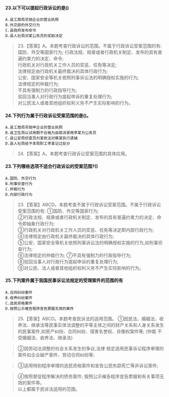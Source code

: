 #### 23.以下可以提起行政诉讼的是()
    A.县工商局吊销企业的营业执照
    B.外交部的外交行为
    C.县政府发布命令
    D.县人社局对某公务员的奖励决定
>   23.【答案】A。本题考查行政诉讼的范围。不属于行政诉讼受案范围的有:
    国防、外交等国家行为;
    行政法规、规章或者行政机关制定、发布的具有普遍约束力的决定、命令;     
    行政机关对行政机关工作人员的奖惩、任免等决定;     
    法律规定由行政机关最终裁决的具体行政行为;     
    公安、国家安全等机关依照刑事诉讼法的明确授权实施的行为;     
    法律规定的仲裁行为;     
    不具有强制力的行政指导行为;     
    驳回当事人对行政行为提起申诉的重复处理行为;     
    对公民法人或者其他组织权利义务不产生实际影响的行为。  

#### 24.下列行为属于行政诉讼受案范围的是()。
    A.县工商局吊销甲企业的营业执照
    B.县卫生局以试用期不合格为由取消录用李某为公务员
    C.县公安局侦查员刘某依法对蔡某执行逮捕
    D.县人社局给予本局职工李某记过处分
>   24.【答案】A。本题考查行政诉讼受案范围的具体应用。    

#### 23.下列哪些选项不适合行政诉讼的受案范围?()
    A.国防、外交行为
    B.刑事侦查行为
    C.仲裁行为
    D.内部行政行为
>   23.【答案】ABCD。本题考查不属于行政诉讼受案范围。不属于行政诉讼受案范围的有:
    ①国防、外交等国家行为;     
    ②行政法规、规章或者行政机关制定、发布的具有普遍约束力的决定、命令即抽象行政行为;     
    ③行政机关对行政机关工作人员的奖惩、任免等决定即内部行政行为;     
    ④法律规定由行政机关最终裁决的具体行政行为;     
    ⑤公安、国家安全等机关依照刑事诉讼法的明确授权实施的行为,如刑事侦查行为;     
    ⑥法律规定的仲裁行为;
    ⑦不具有强制力的行政指导行为;     
    ⑧驳回当事人对行政行为提起申诉的重复处理行为;     
    ⑨对公民、法人或者其他组织权利义务不产生实际影响的行为。   


#### 25.下列案件属于我国民事诉讼法规定的受理案件的范围的有
    A.合同纠纷案件
    B.收养纠纷案件
    C.选民资格案件
    D.按照公示催告程序宣告票据无效的案件
>   25.【答案】ABCD。本题考查民诉法的适用范围。
①因民法、婚姻法、收养法、继承法等民事实体法调整的平等主体之间的财产关系和人身关系发生的民事案件,如房产纠纷、合同纠纷、侵害名誉权、肖像权案件等;
(仲裁 不受婚姻法、收养法、继承法)

>   ②因劳动法调整的社会关系发生的争议,法律
    规定适用民事诉讼程序审理的案件如企业破产案件、劳动合同纠纷等;
    
>   ③适用特别程序审理的选民资格案件和宣告公民失踪死亡等非诉讼案件;

>   ④按照督促程序解决的债务案件;
按照公示催告程序宣告票据和有关事项无效的案件等。   
以上都属于民诉法适用的范围。     


























 